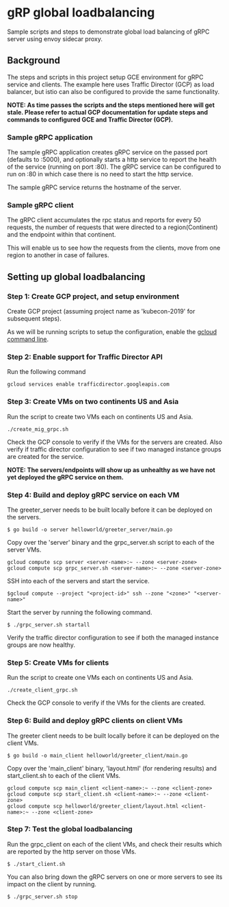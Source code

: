 # gRP global loadbalancing
Sample scripts and steps to demonstrate global load balancing of gRPC server using envoy sidecar proxy.

## Background
The steps and scripts in this project setup GCE environment for gRPC service and clients. The example here uses Traffic Director (GCP) as load balancer, but istio can also be configured to provide the same functionality.

**NOTE: As time passes the scripts and the steps mentioned here will get stale. Please refer to actual GCP documentation for update steps and commands to configured GCE and Traffic Director (GCP).**

### Sample gRPC application 
The sample gRPC application creates gRPC service on the passed port (defaults to :5000), and optionally starts a http service to report the health of the service (running on port :80). The gRPC service can be configured to run on :80 in which case there is no need to start the http service.

The sample gRPC service returns the hostname of the server.

### Sample gRPC client 
The gRPC client accumulates the rpc status and reports for every 50 requests, the number of requests that were directed to a region(Continent) and the endpoint within that continent.
   
This will enable us to see how the requests from the clients, move from one region to another in case of failures.

## Setting up global loadbalancing

### Step 1: Create GCP project, and setup environment
Create GCP project (assuming project name as 'kubecon-2019' for subsequent steps).

As we will be running scripts to setup the configuration, enable the [gcloud command line](https://cloud.google.com/sdk/docs/#linux).

### Step 2: Enable support for Traffic Director API
Run the following command 
```
gcloud services enable trafficdirector.googleapis.com
```

### Step 3: Create VMs on two continents US and Asia
Run the script to create two VMs each on continents US and Asia.

```
./create_mig_grpc.sh
```

Check the GCP console to verify if the VMs for the servers are created. Also verify if traffic director configuration to see if two managed instance groups are created for the service.

**NOTE: The servers/endpoints will show up as unhealthy as we have not yet deployed the gRPC service on them.**

### Step 4: Build and deploy gRPC service on each VM
The greeter_server needs to be built locally before it can be deployed on the servers.

```
$ go build -o server helloworld/greeter_server/main.go
```

Copy over the 'server' binary and the grpc_server.sh script to each of the server VMs.

```
gcloud compute scp server <server-name>:~ --zone <server-zone>
gcloud compute scp grpc_server.sh <server-name>:~ --zone <server-zone>
```

SSH into each of the servers and start the service.

```
$gcloud compute --project "<project-id>" ssh --zone "<zone>" "<server-name>"
```

Start the server by running the following command.

```
$ ./grpc_server.sh startall
```

Verify the traffic director configuration to see if both the managed instance groups are now healthy.

### Step 5: Create VMs for clients
Run the script to create one VMs each on continents US and Asia.
```
./create_client_grpc.sh
```
Check the GCP console to verify if the VMs for the clients are created.

### Step 6: Build and deploy gRPC clients on client VMs
The greeter client needs to be built locally before it can be deployed on the client VMs.

```
$ go build -o main_client helloworld/greeter_client/main.go
```

Copy over the 'main_client' binary, 'layout.html' (for rendering results) and start_client.sh to each of the client VMs.

```
gcloud compute scp main_client <client-name>:~ --zone <client-zone>
gcloud compute scp start_client.sh <client-name>:~ --zone <client-zone>
gcloud compute scp helloworld/greeter_client/layout.html <client-name>:~ --zone <client-zone>
```

### Step 7: Test the global loadbalancing 

Run the grpc_client on each of the client VMs, and check their results which are reported by the http server on those VMs.
```
$ ./start_client.sh
```

You can also bring down the gRPC servers on one or more servers to see its impact on the client by running.

```
$ ./grpc_server.sh stop
```

